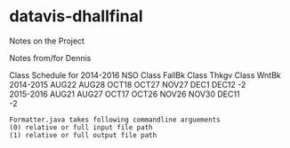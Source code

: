 # datavis-dhallfinal


Notes on the Project





Notes from/for Dennis


  Class Schedule for 2014-2016
    NSO     Class   FallBk  Class   Thkgv   Class   WntBk
	2014-2015
    AUG22   AUG28   OCT18   OCT27   NOV27   DEC1    DEC12
    -2                        
  2015-2016
    AUG21   AUG27   OCT17   OCT26   NOV26   NOV30   DEC11  
    -2


    Formatter.java takes following commandline arguements 
    (0) relative or full input file path
    (1) relative or full output file path